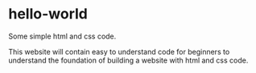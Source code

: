 # hello-world
Some simple html and css code.

This website will contain easy to understand code for beginners to understand the foundation of building a website with html and css code.
